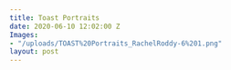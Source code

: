 ```yaml
---
title: Toast Portraits
date: 2020-06-10 12:02:00 Z
Images:
- "/uploads/TOAST%20Portraits_RachelRoddy-6%201.png"
layout: post
---
```


